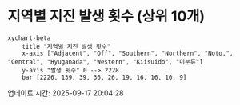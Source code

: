 # 지역별 지진 발생 횟수 (상위 10개)

```mermaid
xychart-beta
    title "지역별 지진 발생 횟수"
    x-axis ["Adjacent", "Off", "Southern", "Northern", "Noto,", "Central", "Hyuganada", "Western", "Kiisuido", "미분류"]
    y-axis "발생 횟수" 0 --> 2228
    bar [2226, 139, 39, 36, 26, 19, 16, 16, 10, 9]
```

업데이트 시간: 2025-09-17 20:04:28
